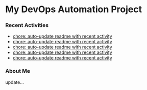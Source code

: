 # My DevOps Automation Project

### Recent Activities
<!-- activity:START -->
- [chore: auto-update readme with recent activity](https://github.com/kaigiii/mybowling-app/commit/02126161e11d823d2c57e7b1cda94647093588d7)
- [chore: auto-update readme with recent activity](https://github.com/kaigiii/mybowling-app/commit/811fa94b9ebd20c800ada9887b9d2c36a8047963)
- [chore: auto-update readme with recent activity](https://github.com/kaigiii/mybowling-app/commit/c2b92f5fd451203a41dc848f0b1e678c63ac139d)
- [chore: auto-update readme with recent activity](https://github.com/kaigiii/mybowling-app/commit/9c36380a7a67a6c44d6eed2efd4992bcdc70d78a)
- [chore: auto-update readme with recent activity](https://github.com/kaigiii/mybowling-app/commit/6a00cb5e902283d68d0764c404f68c7479fc1c19)
<!-- activity:END -->

### About Me
<!-- MYLINKS:START -->
<!-- MYLINKS:END -->

update...
